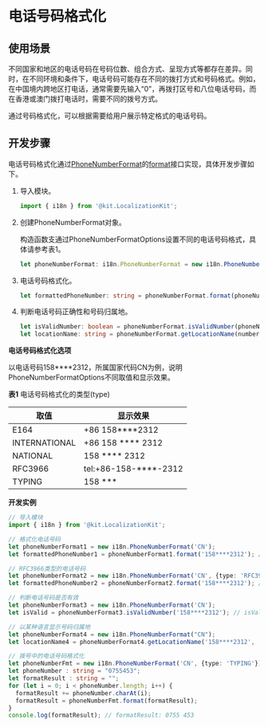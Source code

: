 # 电话号码格式化

## 使用场景

不同国家和地区的电话号码在号码位数、组合方式、呈现方式等都存在差异。同时，在不同环境和条件下，电话号码可能存在不同的拨打方式和号码格式。例如，在中国境内跨地区打电话，通常需要先输入“0”，再拨打区号和八位电话号码，而在香港或澳门拨打电话时，需要不同的拨号方式。

通过号码格式化，可以根据需要给用户展示特定格式的电话号码。

## 开发步骤

电话号码格式化通过[PhoneNumberFormat](../reference/apis-localization-kit/js-apis-i18n.md#phonenumberformat8)的[format](../reference/apis-localization-kit/js-apis-i18n.md#format8)接口实现，具体开发步骤如下。

1. 导入模块。
   ```ts
   import { i18n } from '@kit.LocalizationKit';
   ```

2. 创建PhoneNumberFormat对象。

   构造函数支通过PhoneNumberFormatOptions设置不同的电话号码格式，具体请参考表1。

   ```ts
   let phoneNumberFormat: i18n.PhoneNumberFormat = new i18n.PhoneNumberFormat(country: string, options?: PhoneNumberFormatOptions);
   ```

3. 电话号码格式化。
   ```ts
   let formattedPhoneNumber: string = phoneNumberFormat.format(phoneNumber: string);
   ```

4. 判断电话号码正确性和号码归属地。
   ```ts
   let isValidNumber: boolean = phoneNumberFormat.isValidNumber(phoneNumber: string); // 判断电话号码正确性
   let locationName: string = phoneNumberFormat.getLocationName(number: string, locale: string); // 获取号码归属地
   ```

**电话号码格式化选项**

以电话号码158\*\*\*\*2312，所属国家代码CN为例，说明PhoneNumberFormatOptions不同取值和显示效果。

**表1** 电话号码格式化的类型(type)

| 取值 | 显示效果 | 
| -------- | -------- |
| E164 | +86 158\*\*\*\*2312 | 
| INTERNATIONAL | +86 158 \*\*\*\* 2312 | 
| NATIONAL | 158 \*\*\*\* 2312 | 
| RFC3966 | tel:+86-158-\*\*\*\*-2312 |
| TYPING | 158 \*\*\* |


**开发实例**

```ts
// 导入模块
import { i18n } from '@kit.LocalizationKit';

// 格式化电话号码
let phoneNumberFormat1 = new i18n.PhoneNumberFormat('CN');
let formattedPhoneNumber1 = phoneNumberFormat1.format('158****2312'); // formattedPhoneNumber1: 158 **** 2312

// RFC3966类型的电话号码
let phoneNumberFormat2 = new i18n.PhoneNumberFormat('CN', {type: 'RFC3966'});
let formattedPhoneNumber2 = phoneNumberFormat2.format('158****2312'); // formattedPhoneNumber2: tel:+86-158-****-2312

// 判断电话号码是否有效
let phoneNumberFormat3 = new i18n.PhoneNumberFormat('CN');
let isValid = phoneNumberFormat3.isValidNumber('158****2312'); // isValid: true

// 以某种语言显示号码归属地
let phoneNumberFormat4 = new i18n.PhoneNumberFormat("CN");
let locationName4 = phoneNumberFormat4.getLocationName('158****2312', 'en-GB') // locationName4: XiAn, Shanxi

// 拨号中的电话号码格式化
let phoneNumberFmt = new i18n.PhoneNumberFormat('CN', {type: 'TYPING'});
let phoneNumber : string = "0755453";
let formatResult : string = "";
for (let i = 0; i < phoneNumber.length; i++) {
  formatResult += phoneNumber.charAt(i);
  formatResult = phoneNumberFmt.format(formatResult);
}
console.log(formatResult); // formatResult: 0755 453
```
